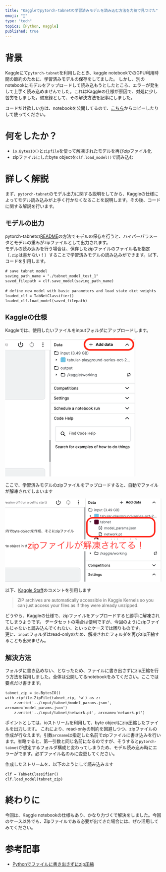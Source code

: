 ```yaml
---
title: "Kaggleでpytorch-tabnetの学習済みモデルを読み込む方法を力技で見つけた"
emoji: "💪"
type: "tech"
topics: [Python, Kaggle]
published: true
---
```

# 背景
Kaggleにて`pytorch-tabnet`を利用したとき、kaggle notebookでのGPU利用時間の節約のために、学習済みモデルの保存をしてました。
しかし、別のnotebookにモデルをアップロードして読み込もうとしたところ、エラーが発生して上手く読み込めませんでした。これはKaggleの仕様が原因で、対処に少し苦労をしました。備忘録として、その解決方法を記事にしました。

コードだけ欲しい方は、notebookを公開してるので、[こちら](https://www.kaggle.com/mitsuihayato/tps-oct-tabnet-load/notebook)からコピーしたりして使ってください。

# 何をしたか？

- `io.BytesIO()`と`zipfile`を使って解凍されたモデルを再びzipファイル化
- zipファイルにしたbyte objectを`clf.load_model()`で読み込む

# 詳しく解説

まず、`pytorch-tabnet`のモデル出力に関する説明をしてから、Kaggleの仕様によってモデル読み込みが上手く行かなくなることを説明します。その後、コードに関する解説を行います。

## モデルの出力

pytorch-tabnetの[README](https://github.com/dreamquark-ai/tabnet#easy-saving-and-loading)の方法でモデルの保存を行うと、ハイパーパラメータとモデルの重みがzipファイルとして出力されます。\
モデルの読み込みを行う場合は、保存したzipファイルのファイル名を指定（`.zip`は書かない！）することで学習済みモデルの読み込みができます。以下、コードを引用します。

```py:
# save tabnet model
saving_path_name = "./tabnet_model_test_1"
saved_filepath = clf.save_model(saving_path_name)

# define new model with basic parameters and load state dict weights
loaded_clf = TabNetClassifier()
loaded_clf.load_model(saved_filepath)
```

## Kaggleの仕様

Kaggleでは、使用したいファイルをinputフォルダにアップロードします。

![](/images/kaggle_add_data.png)

ここで、学習済みモデルのzipファイルをアップロードすると、自動でファイルが解凍されてしまいます

![](/images/add_zipfile.png)

以下、[Kaggle Staff](https://www.kaggle.com/questions-and-answers/56042#323415)のコメントを引用します

>ZIP archives are automatically accessible in Kaggle Kernels so you can just access your files as if they were already unzipped. 

どうやら、Kaggleの仕様で、zipファイルをアップロードすると勝手に解凍されてしまうようです。
データセットの場合は便利ですが、今回のようにzipファイルじゃないと読み込んでくれない、といったケースでは困りものです。\
更に、`input`フォルダはread-onlyのため、解凍されたフォルダを再びzip圧縮することも出来ません。

## 解決方法

フォルダに書き込めない、となったため、ファイルに書き出さずにzip圧縮を行う方法を採用しました。全体は公開してるnotebookをみてください。ここでは要点だけ書きます。

```py:
tabnet_zip = io.BytesIO()
with zipfile.ZipFile(tabnet_zip, 'w') as z:
    z.write('../input/tabnet/model_params.json', arcname='model_params.json')
    z.write('../input/tabnet/network.pt', arcname='network.pt')
```

ポイントとしては、ioストリームを利用して、byte objectにzip圧縮したファイルを出力します。
これにより、read-onlyの制約を回避しつつ、zipファイルの作成が行なえます。引数`arcname`は指定した名前でzipファイルに書き込みを行います。省略すると、第一引数と同じ名前になるのですが、そうすると`pytorch-tabnet`が想定するフォルダ構成と変わってしまうため、モデル読み込み時にエラーがでます。必ずファイル名のみに変更してください。

作成したストリームを、以下のようにして読み込みます

```py:
clf = TabNetClassifier()
clf.load_model(tabnet_zip)
```
# 終わりに

今回は、Kaggle notebookの仕様もあり、かなり力づくで解決をしました。今回のケース以外でも、Zipファイルである必要が出てきた場合には、ぜひ活用してみてください。

# 参考記事

- [Pythonでファイルに書き出さずにzip圧縮](https://yura2.hateblo.jp/entry/2020/01/27/Pythonでファイルに書き出さずにzip圧縮)

